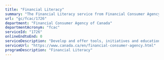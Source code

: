 ```yaml
---
title: "Financial Literacy"
summary: "The Financial Literacy service from Financial Consumer Agency of Canada is not available end-to-end online, according to the GC Service Inventory."
url: "gc/fcac/1726"
department: "Financial Consumer Agency of Canada"
departmentAcronym: "fcac"
serviceId: "1726"
onlineEndtoEnd: 0
serviceDescription: "Develop and offer tools, initiatives and educational programs to help Canadians of all ages strengthen their financial literacy"
serviceUrl: "https://www.canada.ca/en/financial-consumer-agency.html"
programDescription: "Financial Literacy"
---
```

